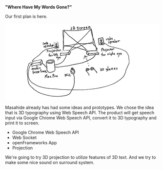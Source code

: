 __"Where Have My Words Gone?"__

Our first plan is here.

![Our First Plan](../project_images/post1.jpg?raw=true "Our First Plan")

Masahide already has had some ideas and prototypes.
We chose the idea that is 3D typography using Web Speech API.
The product will get speech input via Google Chrome Web Speech API, convert it to 3D typography and print it to screen.

- Google Chrome Web Speech API
- Web Socket
- openFrameworks App
- Projection

We're going to try 3D projection to utilize features of 3D text.
And we try to make some nice sound on surround system.
